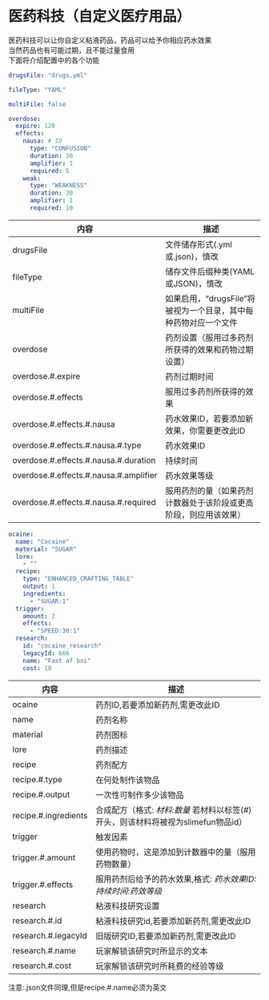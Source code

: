 # 医药科技（自定义医疗用品）
医药科技可以让你自定义粘液药品，药品可以给予你相应药水效果  
当然药品也有可能过期，且不能过量食用  
下面将介绍配置中的各个功能  
```yaml 
drugsFile: "drugs.yml"

fileType: "YAML"

multiFile: false

overdose:
  expire: 120 
  effects:
    nausa: # ID
      type: "CONFUSION" 
      duration: 30 
      amplifier: 1 
      required: 5 
    weak:
      type: "WEAKNESS"
      duration: 30
      amplifier: 1
      required: 10
```   

| 内容 | 描述 |
| --- | ----------- |
| drugsFile | 文件储存形式(.yml或.json)，慎改 |
| fileType | 储存文件后缀种类(YAML或JSON)，慎改 |
| multiFile | 如果启用，“drugsFile”将被视为一个目录，其中每种药物对应一个文件 |
| overdose | 药剂设置（服用过多药剂所获得的效果和药物过期设置） |
| overdose.#.expire | 药剂过期时间 |
| overdose.#.effects | 服用过多药剂所获得的效果 |
| overdose.#.effects.#.nausa | 药水效果ID，若要添加新效果，你需要更改此ID |
| overdose.#.effects.#.nausa.#.type | 药水效果ID |
| overdose.#.effects.#.nausa.#.duration | 持续时间 |
| overdose.#.effects.#.nausa.#.amplifier | 药水效果等级 |
| overdose.#.effects.#.nausa.#.required | 服用药剂的量（如果药剂计数器处于该阶段或更高阶段，则应用该效果） |
  
```yaml 
ocaine:
  name: "Cocaine"
  material: "SUGAR"
  lore:
    - ""
  recipe:
    type: "ENHANCED_CRAFTING_TABLE"
    output: 1
    ingredients:
      - "SUGAR:1"
  trigger:
    amount: 2
    effects:
      - "SPEED:30:1"
  research:
    id: "cocaine_research"
    legacyId: 666
    name: "Fast af boi"
    cost: 10
```   

| 内容 | 描述 |
| --- | ----------- |
| ocaine | 药剂ID,若要添加新药剂,需更改此ID |
| name | 药剂名称 |
| material | 药剂图标 |
| lore | 药剂描述 |
| recipe | 药剂配方 |
| recipe.#.type | 在何处制作该物品 |
| recipe.#.output |  一次性可制作多少该物品 |
| recipe.#.ingredients | 合成配方（格式: *材料:数量* 若材料以标签(#)开头，则该材料将被视为slimefun物品id） |
| trigger | 触发因素 |
| trigger.#.amount |  使用药物时，这是添加到计数器中的量（服用药物数量） |
| trigger.#.effects | 服用药剂后给予的药水效果,格式: *药水效果ID:持续时间:药效等级* |
| research | 粘液科技研究设置 |
| research.#.id | 粘液科技研究id,若要添加新药剂,需更改此ID |
| research.#.legacyId | 旧版研究ID,若要添加新药剂,需更改此ID |
| research.#.name | 玩家解锁该研究时所显示的文本 |
| research.#.cost | 玩家解锁该研究时所耗费的经验等级 |

注意:.json文件同理,但是recipe.#.name必须为英文
